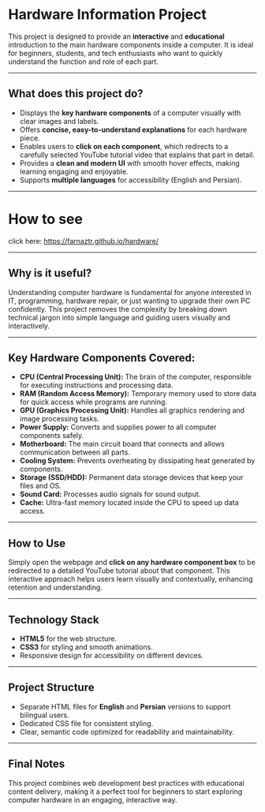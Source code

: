 # Hardware Information Project

This project is designed to provide an **interactive** and **educational** introduction to the main hardware components inside a computer. It is ideal for beginners, students, and tech enthusiasts who want to quickly understand the function and role of each part.

---

## What does this project do?

- Displays the **key hardware components** of a computer visually with clear images and labels.
- Offers **concise, easy-to-understand explanations** for each hardware piece.
- Enables users to **click on each component**, which redirects to a carefully selected YouTube tutorial video that explains that part in detail.
- Provides a **clean and modern UI** with smooth hover effects, making learning engaging and enjoyable.
- Supports **multiple languages** for accessibility (English and Persian).

---

# How to see
click here: https://farnaztr.github.io/hardware/

---

## Why is it useful?

Understanding computer hardware is fundamental for anyone interested in IT, programming, hardware repair, or just wanting to upgrade their own PC confidently. This project removes the complexity by breaking down technical jargon into simple language and guiding users visually and interactively.

---

## Key Hardware Components Covered:

- **CPU (Central Processing Unit):** The brain of the computer, responsible for executing instructions and processing data.
- **RAM (Random Access Memory):** Temporary memory used to store data for quick access while programs are running.
- **GPU (Graphics Processing Unit):** Handles all graphics rendering and image processing tasks.
- **Power Supply:** Converts and supplies power to all computer components safely.
- **Motherboard:** The main circuit board that connects and allows communication between all parts.
- **Cooling System:** Prevents overheating by dissipating heat generated by components.
- **Storage (SSD/HDD):** Permanent data storage devices that keep your files and OS.
- **Sound Card:** Processes audio signals for sound output.
- **Cache:** Ultra-fast memory located inside the CPU to speed up data access.

---

## How to Use

Simply open the webpage and **click on any hardware component box** to be redirected to a detailed YouTube tutorial about that component. This interactive approach helps users learn visually and contextually, enhancing retention and understanding.

---

## Technology Stack

- **HTML5** for the web structure.
- **CSS3** for styling and smooth animations.
- Responsive design for accessibility on different devices.

---

## Project Structure

- Separate HTML files for **English** and **Persian** versions to support bilingual users.
- Dedicated CSS file for consistent styling.
- Clear, semantic code optimized for readability and maintainability.

---

## Final Notes

This project combines web development best practices with educational content delivery, making it a perfect tool for beginners to start exploring computer hardware in an engaging, interactive way.

